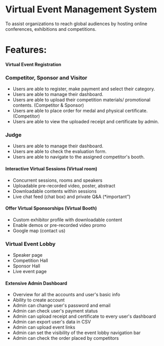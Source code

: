 # Virtual Event Management System

To assist  organizations to reach global audiences by hosting online conferences, exhibitions and competitions.

# Features:

#### Virtual Event Registration

### Competitor, Sponsor and Visitor
- Users are able to register, make payment and select their category.
- Users are able to manage their dashboard.
- Users are able to upload their competition materials/ promotional contents. (Competitor & Sponsor)
- Users are able to place order for medal and physical certificate. (Competitor)
- Users are able to view the uploaded receipt and certificate by admin.

### Judge
- Users are able to manage their dashboard.
- Users are able to check the evaluation form.
- Users are able to navigate to the assigned competitor's booth.

#### Interactive Virtual Sessions (Virtual room)
- Concurrent sessions, rooms and speakers
- Uploadable pre-recorded video, poster, abstract
- Downloadable contents within sessions
- Live chat feed (chat box) and private Q&A (*important”)

#### Offer Virtual Sponsorships (Virtual Booth)
- Custom exhibitor profile with downloadable content
- Enable demos or  pre-recorded video promo
- Google map (contact us)

### Virtual Event Lobby
- Speaker page
- Competition Hall
- Sponsor Hall
- Live event page

#### Extensive Admin Dashboard
- Overview for all the accounts and user's basic info
- Ability to create account
- Admin can change user's password and email
- Admin can check user's payment status
- Admin can upload receipt and certificate to every user's dashboard
- Admin can export user's data in CSV
- Admin can upload event links
- Admin can set the visibility of the event lobby navigation bar
- Admin can check the order placed by competitors
